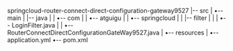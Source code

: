 springcloud-router-connect-direct-configuration-gateway9527
|-- src
|   •-- main
|       |-- java
|       |   •-- com
|       |       •-- atguigu
|       |           •-- springcloud
|       |               |-- filter
|       |               |   •-- LoginFilter.java
|       |               •-- RouterConnectDirectConfigurationGateWay9527.java
|       •-- resources
|           •-- application.yml
•-- pom.xml